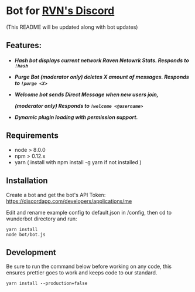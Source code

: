 # Bot for [RVN's Discord](https://discord.gg/BmwqstP)

(This README will be updated along with bot updates)

## Features:
<h5>

* Hash bot displays current network Raven Netowrk Stats. Responds to `!hash`

* Purge Bot (moderator only) deletes X amount of messages. Responds to `!purge
  <X>`

* Welcome bot sends Direct Message when new users join,

  (moderator only) Responds to `!welcome <@username>`

* Dynamic plugin loading with permission support.

</h5>

## Requirements

* node > 8.0.0
* npm > 0.12.x
* yarn ( install with npm install -g yarn if not installed )

## Installation

Create a bot and get the bot's API Token:
https://discordapp.com/developers/applications/me

Edit and rename example config to default.json in /config, then cd to wunderbot directory
and run:

```
yarn install
node bot/bot.js
```

## Development

Be sure to run the command below before working on any code, this ensures
prettier goes to work and keeps code to our standard.

```
yarn install --production=false
```
